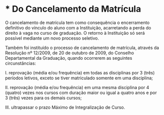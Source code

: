 # * Do Cancelamento da Matrícula

O cancelamento de matrícula tem como consequência o encerramento definitivo do vínculo
do aluno com a Instituição, acarretando a perda do direito à vaga no curso de graduação. O
retorno à Instituição só será possível mediante um novo processo seletivo.

Também foi instituído o processo de cancelamento de matrícula, através da Resolução nº
12/2009, de 20 de outubro de 2009, do Conselho Departamental da Graduação, quando ocorrerem
as seguintes circunstâncias:

I. reprovação (média e/ou frequência) em todas as disciplinas por 3 (três) períodos letivos,
exceto se tiver matriculado somente em uma disciplina;

II. reprovação (média e/ou frequência) em uma mesma disciplina por 4 (quatro) vezes nos
cursos com duração maior ou igual a quatro anos e por 3 (três) vezes para os demais cursos;

III. ultrapassar o prazo Máximo de Integralização de Curso.
